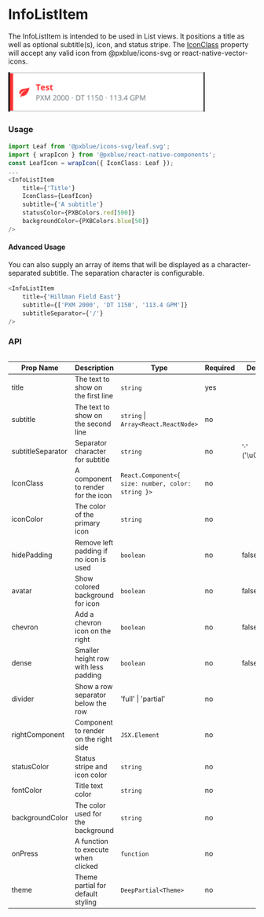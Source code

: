 # InfoListItem
The InfoListItem is intended to be used in List views. It positions a title as well as optional subtitle(s), icon, and status stripe. The [IconClass](./iconWrapper.md) property will accept any valid icon from @pxblue/icons-svg or react-native-vector-icons.

<img width="400" alt="Info List Item component" src="./images/infoListItem.png">

### Usage
```typescript
import Leaf from '@pxblue/icons-svg/leaf.svg';
import { wrapIcon } from '@pxblue/react-native-components';
const LeafIcon = wrapIcon({ IconClass: Leaf });
...
<InfoListItem
    title={'Title'}
    IconClass={LeafIcon}
    subtitle={'A subtitle'}
    statusColor={PXBColors.red[500]}
    backgroundColor={PXBColors.blue[50]}
/>
```
#### Advanced Usage
You can also supply an array of items that will be displayed as a character-separated subtitle. The separation character is configurable.

```typescript
<InfoListItem
    title={'Hillman Field East'}
    subtitle={['PXM 2000', 'DT 1150', '113.4 GPM']}
    subtitleSeparator={'/'}
/>
```

### API

<div style="overflow: auto">

| Prop Name         | Description                             | Type                                               | Required | Default             |
|-------------------|-----------------------------------------|----------------------------------------------------|----------|---------------------|
| title             | The text to show on the first line      | `string`                                           | yes      |                     |
| subtitle          | The text to show on the second line     | `string` &vert; `Array<React.ReactNode>`           | no       |                     |
| subtitleSeparator | Separator character for subtitle        | `string`                                           | no       | '·' ('\u00B7')      |
| IconClass         | A component to render for the icon      | `React.Component<{ size: number, color: string }>` | no       |                     |
| iconColor         | The color of the primary icon           | `string`                                           | no       |                     |
| hidePadding       | Remove left padding if no icon is used  | `boolean`                                          | no       | false               |
| avatar            | Show colored background for icon        | `boolean`                                          | no       | false               |
| chevron           | Add a chevron icon on the right         | `boolean`                                          | no       | false               |
| dense             | Smaller height row with less padding    | `boolean`                                          | no       | false               |
| divider           | Show a row separator below the row      | 'full' &vert; 'partial'                            | no       |                     |
| rightComponent    | Component to render on the right side   | `JSX.Element`                                      | no       |                     |
| statusColor       | Status stripe and icon color            | `string`                                           | no       |                     |
| fontColor         | Title text color                        | `string`                                           | no       |                     |
| backgroundColor   | The color used for the background       | `string`                                           | no       |                     |
| onPress           | A function to execute when clicked      | `function`                                         | no       |                     |
| theme             | Theme partial for default styling       | `DeepPartial<Theme>`                               | no       |                     |

</div>
